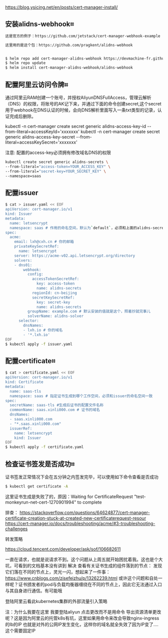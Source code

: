 https://blog.ysicing.net/en/posts/cert-manager-install/


## 安装alidns-webhook⌗
```bash
这是官方的例子：https://github.com/jetstack/cert-manager-webhook-example

这里用的是这个包：https://github.com/pragkent/alidns-webhook


$ helm repo add cert-manager-alidns-webhook https://devmachine-fr.github.io/cert-manager-alidns-webhook
$ helm repo update
$ helm install cert-manager-alidns-webhook/alidns-webhook
```
## 配置阿里云访问令牌⌗
通过阿里云RAM创建一个账号，并授权AliyunDNSFullAccess，管理云解析（DNS）的权限，将账号的AK记下来，并通过下面的命令创建secret,这个secret用于webhook在DNS认证的时候，会向DNS解析里面写入一条txt类型的记录，认证完成后删除。

kubectl -n cert-manager create secret generic alidns-access-key-id --from-literal=accessKeyId='xxxxxxx'
kubectl -n cert-manager create secret generic alidns-access-key-secret --from-literal=accessKeySecret='xxxxxxx'

注意: 配置的access-key必须拥有修改域名DNS的权限

```bash
kubectl create secret generic alidns-secrets \
--from-literal="access-token=YOUR_ACCESS_KEY" \
--from-literal="secret-key=YOUR_SECRET_KEY" \
--namespace=saas
```
## 配置issuer
```bash
$ cat > issuer.yaml << EOF
apiVersion: cert-manager.io/v1
kind: Issuer
metadata:
  name: letsencrypt
  namespace: saas # 作用的命名空间，默认为`default`，必须和上面的alidns-secrets在同一命名空间
spec:
  acme:
    email: lxh@cxh.cn # 你的邮箱
    privateKeySecretRef:
      name: letsencrypt
    server: https://acme-v02.api.letsencrypt.org/directory
    solvers:
    - dns01:
        webhook:
          config:
            accessTokenSecretRef:
              key: access-token
              name: alidns-secrets
            regionId: cn-beijing
            secretKeySecretRef:
              key: secret-key
              name: alidns-secrets
          groupName: example.com # 默认安装的值就是这个，照着抄就完事儿
          solverName: alidns-solver
      selector:
        dnsNames:
        - lxh.io # 你的域名
        - '*.lxh.io'
EOF
$ kubectl apply -f issuer.yaml

```
## 配置certificate⌗

```bash
$ cat > certificate.yaml << EOF
apiVersion: cert-manager.io/v1
kind: Certificate
metadata:
  name: saas-tls
  namespace: saas # 指定证书生成到哪个工作空间，必须和issuer的命名空间一致
spec:
  secretName: saas-tls #生成后证书的配置文件名称
  commonName: saas.xinli000.com # 证书的域名
  dnsNames:
  - saas.xinli000.com
  - "*.saas.xinli000.com"
  issuerRef:
    name: letsencrypt
    kind: Issuer
EOF
$ kubectl apply -f certificate.yaml
```


## 检查证书签发是否成功⌗
证书签发正常情况下会在五分钟之内签发完毕，可以使用如下命令查看是否成功
```bash
$ kubectl get certificate -A
```


这里证书生成是失败了的，原因：Waiting for CertificateRequest "test-monkeyrun-net-cert-1270901994" to complete


排查：
https://stackoverflow.com/questions/64624877/cert-manager-certificate-creation-stuck-at-created-new-certificaterequest-resour
https://cert-manager.io/docs/troubleshooting/acme/#3-troubleshooting-challenges


转发策略

https://cloud.tencent.com/developer/ask/sof/106682611


一直在请求，也就是说请求不到。这个问题从上周五就开始困扰着我。这也是个大坑，可看到的文档基本没有讲到
解决
查看有关证书生成的组件落到的节点：
发现它们落在不同的节点上，灵光一闪，想起来了一件事：https://www.cnblogs.com/zisefeizhu/p/13262239.html 或许这个问题和自处一样呢？证书颁发者的pod与负载均衡器缠绕在不同的节点上，因此它无法通过入口与其自身进行通信。有可能哦


登陆阿里云看此kubernetes集群的外部流量引入策略

注：为什么我要在这里 我要登陆aliyun 点击更改而不是用命令 导出资源清单更改呢？这是因为阿里云的托管k8s有坑，这里如果用命令来改会导致nginx-ingress的lb的IP 也就是对外的公网IP发生变化，这样你的域名就全失效了因为IP变了.... 这个需要固定IP

